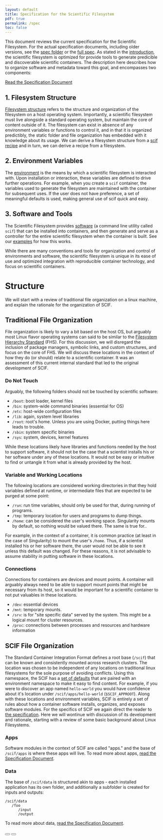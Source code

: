 ```yaml
---
layout: default
title: Specification for the Scientific Filesystem
pdf: true
permalink: /spec
toc: false
---
```


This document reviews the current specification for the Scientific Filesystem. For the actual specification documents, including older versions, see the [spec folder](https://github.com/vsoch/scif/tree/master/docs/spec) or the [full spec](/scif/specification). As stated in the [introduction](/scif/goals), the scientific filesystem is optimized for provide tools to generate predicible and discoverable scientific containers. The description here describes how to organize software and metadata toward this goal, and encompasses two components:

[Read the Specification Document](/scif/specification)

## 1. Filesystem Structure
[Filesystem structure](#structure) refers to the structure and organization of the filesystem on a host operating system. Importantly, a scientific filesystem must live alongside a standard operating system, but maintain the core of content outside of it. The filesystem can exist in absence of any environment variables or functions to control it, and in that it is organized predictibly, the static folder and file organization has embedded with it knowledge about its usage. We can derive a filesystem structure from a [scif recipe](#recipes) and in turn, we can derive a recipe from a filesystem.

## 2. Environment Variables
The [environment](#environment) is the means by which a scientific filesystem is interacted with. Upon installation or interaction, these variables are defined to drive further operations. For example, when you create a `scif` container, the variables used to generate the filesystem are maintained with the container for subsequent uses. If the user does not have preference, a set of meaningful defaults is used, making general use of scif quick and easy.

## 3. Software and Tools
The Scientific Filesystem provides [software](#software) (a command line utility called `scif`) that can be installed into containers, and then generate and serve as a controller for the entire scientific filesystem when the container is built. See our [examples](/scif/tutorials) for how this works. 

While there are many conventions and tools for organization and control of environments and software, the scientific filesystem is unique in its ease of use and optimized integration with reproducible container technology, and focus on scientific containers.

# Structure
We will start with a review of traditional file organization on a linux machine, and explain the rationale for the organization of SCIF.


## Traditional File Organization
File organization is likely to vary a bit based on the host OS, but arguably most Linux flavor operating systems can said to be similar to the <a href="https://en.wikipedia.org/wiki/Filesystem_Hierarchy_Standard" target="_blank">Filesystem Hierarchy Standard</a> (FHS). For this discussion, we will disregard the inclusion of package managers, symbolic links, and custom structures, and focus on the core of FHS. We will discuss these locations in the context of how they do (or should) relate to a scientific container. It was an assessment of this current internal standard that led to the original development of SCIF.

### Do Not Touch
Arguably, the following folders should not be touched by scientific software:

- `/boot`: boot loader, kernel files
- `/bin`: system-wide command binaries (essential for OS)
- `/etc`: host-wide configuration files
- `/lib`: again, system level libraries
- `/root`: root's home. Unless you are using Docker, putting things here leads to trouble.
- `/sbin`: system specific binaries
- `/sys`: system, devices, kernel features

While these locations likely have libraries and functions needed by the host to support software, it should not be the case that a scientist installs his or her software under any of these locations. It would not be easy or intuitive to find or untangle it from what is already provided by the host.

### Variable and Working Locations
The following locations are considered working directories in that they hold variables defined at runtime, or intermediate files that are expected to be purged at some point:

- `/run`: run time variables, should only be used for that, during running of programs.
- `/tmp`: temporary location for users and programs to dump things.
- `/home`: can be considered the user's working space. Singularity mounts by default, so nothing would be valued there. The same is true for..

For example, in the context of a container, it is common practice (at least in the case of Singularity) to mount the user's `/home`. Thus, if a scientist installed his or her software there, the user would not be able to see it unless this default was changed. For these reasons, it is not advisable to assume stability in putting software in these locations.

### Connections
Connections for containers are devices and mount points. A container will arguably always need to be able to support mount points that might be necessary from its host, so it would be important for a scientific container to not put valuables in these locations.

- `/dev`: essential devices
- `/mnt`: temporary mounts.
- `/srv`: is for "site specific data" served by the system. This might be a logical mount for cluster resources.
- `/proc`: connections between processes and resources and hardware information


## SCIF File Organization
The Standard Container Integration Format defines a root base (`/scif`) that can be known and consistently mounted across research clusters. The location was chosen to be independent of any locations on traditional linux filesystems for the sole purpose of avoiding conflicts. Using this namespace, the SCIF has a [set of defaults](/scif/specification#environment-namespace) that are paired with an environment namespace to make it easy to find content. For example, if you were to discover an app named `hello-world` you would have confidence about it's location under `/scif/apps/hello-world` (`$SCIF_APPROOT`).
Along with these locations and environment variables, SCIF is entirely a set of rules about how a container software installs, organizes, and exposes software modules. For the specifics of SCIF we again direct the reader to [the specification](/scif/specification). Here we will wontinue with discussion of its development and rationale, starting with a review of some basic background about Linux Filesystems.


### Apps
Software modules in the context of SCIF are called "apps." and the base of `/scif/apps` is where these apps will live. To read more about apps, [read the Specification Document](/scif/specification).


### Data
The base of `/scif/data` is structured akin to apps - each installed application has its own folder, and additionally a subfolder is created for inputs and outputs:

```
/scif/data
   /foo
      /input
      /output
```

To read more about data, [read the Specification Document](/scif/specification).

<div>
    <a href="/SCI-F/goals"><button class="previous-button btn btn-primary"><i class="fa fa-chevron-left"></i> </button></a>
    <a href="/SCI-F/tutorials"><button class="next-button btn btn-primary"><i class="fa fa-chevron-right"></i> </button></a>
</div><br>
